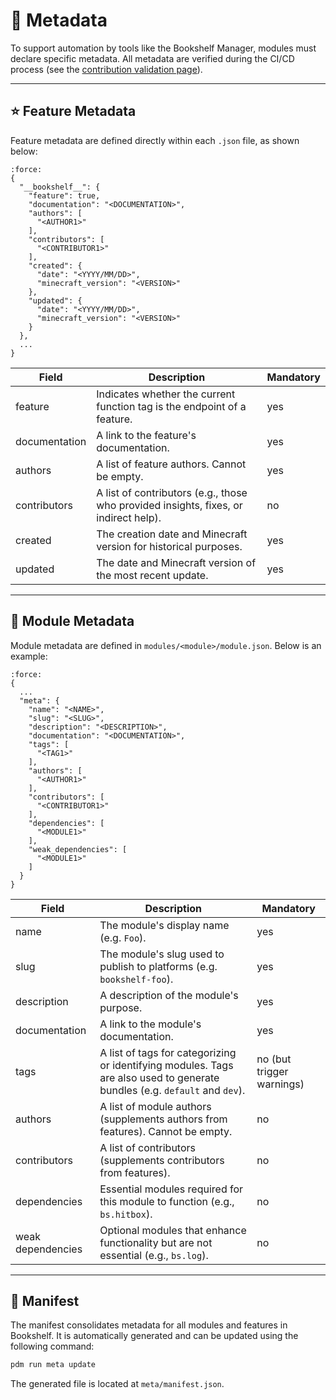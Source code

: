 # 🔖 Metadata

To support automation by tools like the Bookshelf Manager, modules must declare specific metadata. All metadata are verified during the CI/CD process (see the [contribution validation page](project:../contribute/contribution-validation.md)).

---

## ⭐ Feature Metadata

Feature metadata are defined directly within each `.json` file, as shown below:

```{code-block} json
:force:
{
  "__bookshelf__": {
    "feature": true,
    "documentation": "<DOCUMENTATION>",
    "authors": [
      "<AUTHOR1>"
    ],
    "contributors": [
      "<CONTRIBUTOR1>"
    ],
    "created": {
      "date": "<YYYY/MM/DD>",
      "minecraft_version": "<VERSION>"
    },
    "updated": {
      "date": "<YYYY/MM/DD>",
      "minecraft_version": "<VERSION>"
    }
  },
  ...
}
```

| Field | Description | Mandatory |
|-------|-------------|---------- |
| feature | Indicates whether the current function tag is the endpoint of a feature. | yes |
| documentation | A link to the feature's documentation. | yes |
| authors | A list of feature authors. Cannot be empty. | yes |
| contributors | A list of contributors (e.g., those who provided insights, fixes, or indirect help). | no |
| created | The creation date and Minecraft version for historical purposes. | yes |
| updated | The date and Minecraft version of the most recent update. | yes |

---

## 🧩 Module Metadata

Module metadata are defined in `modules/<module>/module.json`. Below is an example:

```{code-block} json
:force:
{
  ...
  "meta": {
    "name": "<NAME>",
    "slug": "<SLUG>",
    "description": "<DESCRIPTION>",
    "documentation": "<DOCUMENTATION>",
    "tags": [
      "<TAG1>"
    ],
    "authors": [
      "<AUTHOR1>"
    ],
    "contributors": [
      "<CONTRIBUTOR1>"
    ],
    "dependencies": [
      "<MODULE1>"
    ],
    "weak_dependencies": [
      "<MODULE1>"
    ]
  }
}
```

| Field | Description | Mandatory |
|-------|-------------|---------- |
| name | The module's display name (e.g. `Foo`). | yes |
| slug | The module's slug used to publish to platforms (e.g. `bookshelf-foo`). | yes |
| description | A description of the module's purpose. | yes |
| documentation | A link to the module's documentation. | yes |
| tags | A list of tags for categorizing or identifying modules. Tags are also used to generate bundles (e.g. `default` and `dev`). | no (but trigger warnings) |
| authors | A list of module authors (supplements authors from features). Cannot be empty. | no |
| contributors | A list of contributors (supplements contributors from features). | no |
| dependencies | Essential modules required for this module to function (e.g., `bs.hitbox`). | no |
| weak dependencies | Optional modules that enhance functionality but are not essential (e.g., `bs.log`). | no |

---

## 📜 Manifest

The manifest consolidates metadata for all modules and features in Bookshelf. It is automatically generated and can be updated using the following command:
```sh
pdm run meta update
```
The generated file is located at `meta/manifest.json`.
